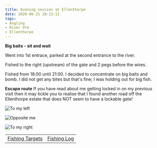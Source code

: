 ```yaml
---
title: Evening session at Ellenthorpe
date: 2020-06-21 18:13:11
tags:
- Angling
- River Ure
- Ellenthorpe
---
```

**Big baits - sit and wait**

Went into 1st entrace, parked at the second entrance to the river.

Fished to the right (upstream) of the gate and 2 pegs before the wires.

Fished from 18:00 until 21:00. I decided to concentrate on big baits and bomb. I did not get any bites but that's fine; I was holding out for big fish.

**Escape route**
If you have read about me getting locked in on my previous visit then it may tickle you to realise that I found another road off the Ellenthorpe estate that does NOT seem to have a lockable gate!


![To my left](/images/2020-06-21/98289745b0194bfa9ae4ec60d65e5774.jpg)


![Opposite me](/images/2020-06-21/1738eca6f27141ab95fb94b750123698.jpg)


![To my right](/images/2020-06-21/7fb1eca7b7bf4b39bb7111f37d960105.jpg)


|||
|---------|------|
|<a href="/2020/07/Fishing-Targets/">Fishing Targets</a>|<a href="/2020/08/Fishing-Log/">Fishing Log</a>|
